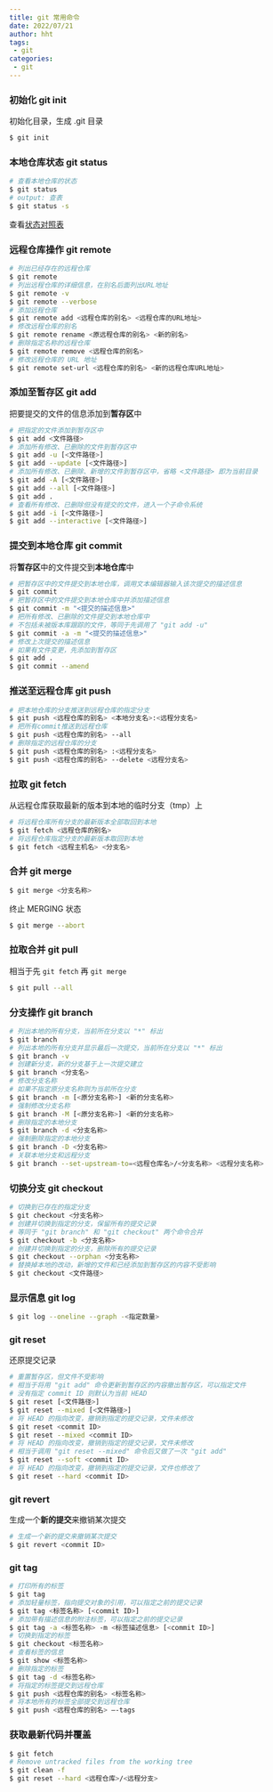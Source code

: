```yaml
---
title: git 常用命令
date: 2022/07/21
author: hht
tags:
 - git
categories: 
 - git
---
```


### 初始化 git init

初始化目录，生成 .git 目录

```bash
$ git init
```

### 本地仓库状态 git status

```bash
# 查看本地仓库的状态
$ git status
# output: 查表
$ git status -s
```

查看[状态对照表](https://git-scm.com/docs/git-status)

### 远程仓库操作 git remote

```bash
# 列出已经存在的远程仓库
$ git remote
# 列出远程仓库的详细信息，在别名后面列出URL地址
$ git remote -v
$ git remote --verbose
# 添加远程仓库
$ git remote add <远程仓库的别名> <远程仓库的URL地址>
# 修改远程仓库的别名
$ git remote rename <原远程仓库的别名> <新的别名>
# 删除指定名称的远程仓库
$ git remote remove <远程仓库的别名>
# 修改远程仓库的 URL 地址
$ git remote set-url <远程仓库的别名> <新的远程仓库URL地址>
```

### 添加至暂存区 git add

把要提交的文件的信息添加到**暂存区**中

```bash
# 把指定的文件添加到暂存区中
$ git add <文件路径>
# 添加所有修改、已删除的文件到暂存区中
$ git add -u [<文件路径>]
$ git add --update [<文件路径>]
# 添加所有修改、已删除、新增的文件到暂存区中，省略 <文件路径> 即为当前目录
$ git add -A [<文件路径>]
$ git add --all [<文件路径>]
$ git add .
# 查看所有修改、已删除但没有提交的文件，进入一个子命令系统
$ git add -i [<文件路径>]
$ git add --interactive [<文件路径>]
```

### 提交到本地仓库 git commit

将**暂存区**中的文件提交到**本地仓库**中

```bash
# 把暂存区中的文件提交到本地仓库，调用文本编辑器输入该次提交的描述信息
$ git commit
# 把暂存区中的文件提交到本地仓库中并添加描述信息
$ git commit -m "<提交的描述信息>"
# 把所有修改、已删除的文件提交到本地仓库中
# 不包括未被版本库跟踪的文件，等同于先调用了 "git add -u"
$ git commit -a -m "<提交的描述信息>"
# 修改上次提交的描述信息
# 如果有文件变更，先添加到暂存区
$ git add .
$ git commit --amend
```

### 推送至远程仓库 git push

```bash
# 把本地仓库的分支推送到远程仓库的指定分支
$ git push <远程仓库的别名> <本地分支名>:<远程分支名>
# 把所有commit推送到远程仓库
$ git push <远程仓库的别名> --all
# 删除指定的远程仓库的分支
$ git push <远程仓库的别名> :<远程分支名>
$ git push <远程仓库的别名> --delete <远程分支名>
```

### 拉取 git fetch 

从远程仓库获取最新的版本到本地的临时分支（tmp）上

```bash
# 将远程仓库所有分支的最新版本全部取回到本地
$ git fetch <远程仓库的别名>
# 将远程仓库指定分支的最新版本取回到本地
$ git fetch <远程主机名> <分支名>
```

### 合并 git merge 

```bash
$ git merge <分支名称>
```

终止 MERGING 状态

```bash
$ git merge --abort
```

### 拉取合并 git pull 

相当于先 `git fetch` 再 `git merge`

```bash
$ git pull --all
```

### 分支操作 git branch 

```bash
# 列出本地的所有分支，当前所在分支以 "*" 标出
$ git branch
# 列出本地的所有分支并显示最后一次提交，当前所在分支以 "*" 标出
$ git branch -v
# 创建新分支，新的分支基于上一次提交建立
$ git branch <分支名>
# 修改分支名称
# 如果不指定原分支名称则为当前所在分支
$ git branch -m [<原分支名称>] <新的分支名称>
# 强制修改分支名称
$ git branch -M [<原分支名称>] <新的分支名称>
# 删除指定的本地分支
$ git branch -d <分支名称>
# 强制删除指定的本地分支
$ git branch -D <分支名称>
# 关联本地分支和远程分支
$ git branch --set-upstream-to=<远程仓库名>/<分支名称> <远程分支名称>
```

### 切换分支 git checkout

```bash
# 切换到已存在的指定分支
$ git checkout <分支名称>
# 创建并切换到指定的分支，保留所有的提交记录
# 等同于 "git branch" 和 "git checkout" 两个命令合并
$ git checkout -b <分支名称>
# 创建并切换到指定的分支，删除所有的提交记录
$ git checkout --orphan <分支名称>
# 替换掉本地的改动，新增的文件和已经添加到暂存区的内容不受影响
$ git checkout <文件路径>
```

### 显示信息 git log

```bash
$ git log --oneline --graph -<指定数量>
```

### git reset

还原提交记录

```bash
# 重置暂存区，但文件不受影响
# 相当于将用 "git add" 命令更新到暂存区的内容撤出暂存区，可以指定文件
# 没有指定 commit ID 则默认为当前 HEAD
$ git reset [<文件路径>]
$ git reset --mixed [<文件路径>]
# 将 HEAD 的指向改变，撤销到指定的提交记录，文件未修改
$ git reset <commit ID>
$ git reset --mixed <commit ID>
# 将 HEAD 的指向改变，撤销到指定的提交记录，文件未修改
# 相当于调用 "git reset --mixed" 命令后又做了一次 "git add"
$ git reset --soft <commit ID>
# 将 HEAD 的指向改变，撤销到指定的提交记录，文件也修改了
$ git reset --hard <commit ID>
```

### git revert

生成一个**新的提交**来撤销某次提交

```bash
# 生成一个新的提交来撤销某次提交
$ git revert <commit ID>
```

### git tag

```bash
# 打印所有的标签
$ git tag
# 添加轻量标签，指向提交对象的引用，可以指定之前的提交记录
$ git tag <标签名称> [<commit ID>]
# 添加带有描述信息的附注标签，可以指定之前的提交记录
$ git tag -a <标签名称> -m <标签描述信息> [<commit ID>]
# 切换到指定的标签
$ git checkout <标签名称>
# 查看标签的信息
$ git show <标签名称>
# 删除指定的标签
$ git tag -d <标签名称>
# 将指定的标签提交到远程仓库
$ git push <远程仓库的别名> <标签名称>
# 将本地所有的标签全部提交到远程仓库
$ git push <远程仓库的别名> –-tags
```

### 获取最新代码并覆盖

```bash
$ git fetch
# Remove untracked files from the working tree
$ git clean -f
$ git reset --hard <远程仓库>/<远程分支>
```